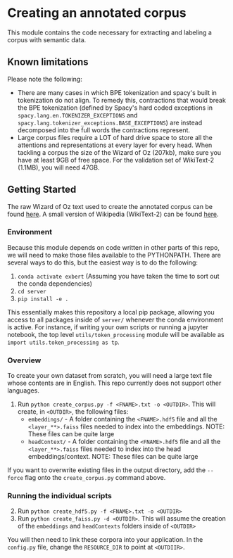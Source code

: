 # Creating an annotated corpus
This module contains the code necessary for extracting and labeling a corpus with semantic data. 

## Known limitations
Please note the following:

- There are many cases in which BPE tokenization and spacy's built in tokenization do not align. To remedy this, contractions that would break the BPE tokenization (defined by Spacy's hard coded exceptions in `spacy.lang.en.TOKENIZER_EXCEPTIONS` and `spacy.lang.tokenizer_exceptions.BASE_EXCEPTIONS`) are instead decomposed into the full words the contractions represent.
- Large corpus files require a LOT of hard drive space to store all the attentions and representations at every layer for every head. When tackling a corpus the size of the Wizard of Oz (207kb), make sure you have at least 9GB of free space. For the validation set of WikiText-2 (1.1MB), you will need 47GB.

## Getting Started
The raw Wizard of Oz text used to create the annotated corpus can be found [here](http://www.gutenberg.org/ebooks/55). A small version of Wikipedia (WikiText-2) can be found [here](https://blog.einstein.ai/the-wikitext-long-term-dependency-language-modeling-dataset/).

### Environment 
Because this module depends on code written in other parts of this repo, we will need to make those files available to the PYTHONPATH. There are several ways to do this, but the easiest way is to do the following:

1. `conda activate exbert` (Assuming you have taken the time to sort out the conda dependencies)
2. `cd server`
3. `pip install -e .`

This essentially makes this repository a local pip package, allowing you access to all packages inside of `server/` whenever the conda environment is active. For instance, if writing your own scripts or running a jupyter notebook, the top level `utils/token_processing` module will be available as `import utils.token_processing as tp`.

### Overview
To create your own dataset from scratch, you will need a large text file whose contents are in English. This repo currently does not support other languages.

1. Run `python create_corpus.py -f <FNAME>.txt -o <OUTDIR>`. This will create, in `<OUTDIR>`, the following files:
    - `embeddings/` - A folder containing the `<FNAME>.hdf5` file and all the `<layer_**>.faiss` files needed to index into the embeddings. NOTE: These files can be quite large
    - `headContext/` - A folder containing the `<FNAME>.hdf5` file and all the `<layer_**>.faiss` files needed to index into the head embeddings/context. NOTE: These files can be quite large

If you want to overwrite existing files in the output directory, add the `--force` flag onto the `create_corpus.py` command above.

### Running the individual scripts
2. Run `python create_hdf5.py -f <FNAME>.txt -o <OUTDIR>`
3. Run `python create_faiss.py -d <OUTDIR>`. This will assume the creation of the `embeddings` and `headContexts` folders inside of `<OUTDIR>`

You will then need to link these corpora into your application. In the `config.py` file, change the `RESOURCE_DIR` to point at `<OUTDIIR>`. 